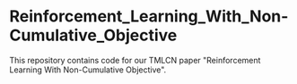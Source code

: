 # Reinforcement_Learning_With_Non-Cumulative_Objective
This repository contains code for our TMLCN paper "Reinforcement Learning With Non-Cumulative Objective".
